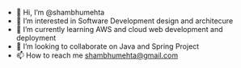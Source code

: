 - 👋 Hi, I’m @shambhumehta
- 👀 I’m interested in Software Development design and architecure
- 🌱 I’m currently learning AWS and cloud web development and deployment
- 💞️ I’m looking to collaborate on Java and Spring Project
- 📫 How to reach me shambhumehta@gmail.com

<!---
shambhumehta/shambhumehta is a ✨ special ✨ repository because its `README.md` (this file) appears on your GitHub profile.
You can click the Preview link to take a look at your changes.
--->
